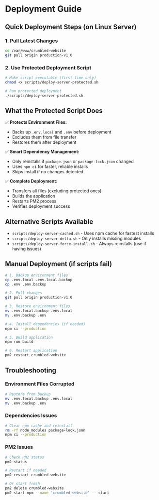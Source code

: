 # Deployment Guide

## Quick Deployment Steps (on Linux Server)

### 1. Pull Latest Changes
```bash
cd /var/www/crumbled-website
git pull origin production-v1.0
```

### 2. Use Protected Deployment Script
```bash
# Make script executable (first time only)
chmod +x scripts/deploy-server-protected.sh

# Run protected deployment
./scripts/deploy-server-protected.sh
```

## What the Protected Script Does

✅ **Protects Environment Files:**
- Backs up `.env.local` and `.env` before deployment
- Excludes them from file transfer
- Restores them after deployment

✅ **Smart Dependency Management:**
- Only reinstalls if `package.json` or `package-lock.json` changed
- Uses `npm ci` for faster, reliable installs
- Skips install if no changes detected

✅ **Complete Deployment:**
- Transfers all files (excluding protected ones)
- Builds the application
- Restarts PM2 process
- Verifies deployment success

## Alternative Scripts Available

- `scripts/deploy-server-cached.sh` - Uses npm cache for fastest installs
- `scripts/deploy-server-delta.sh` - Only installs missing modules
- `scripts/deploy-server-force-install.sh` - Always reinstalls (use if having issues)

## Manual Deployment (if scripts fail)

```bash
# 1. Backup environment files
cp .env.local .env.local.backup
cp .env .env.backup

# 2. Pull changes
git pull origin production-v1.0

# 3. Restore environment files
mv .env.local.backup .env.local
mv .env.backup .env

# 4. Install dependencies (if needed)
npm ci --production

# 5. Build application
npm run build

# 6. Restart application
pm2 restart crumbled-website
```

## Troubleshooting

### Environment Files Corrupted
```bash
# Restore from backup
mv .env.local.backup .env.local
mv .env.backup .env
```

### Dependencies Issues
```bash
# Clear npm cache and reinstall
rm -rf node_modules package-lock.json
npm ci --production
```

### PM2 Issues
```bash
# Check PM2 status
pm2 status

# Restart if needed
pm2 restart crumbled-website

# Or start fresh
pm2 delete crumbled-website
pm2 start npm --name 'crumbled-website' -- start
``` 
